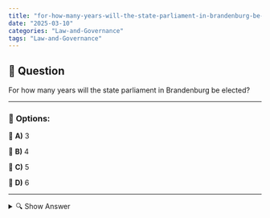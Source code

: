 ```yaml
---
title: "for-how-many-years-will-the-state-parliament-in-brandenburg-be-elected"
date: "2025-03-10"
categories: "Law-and-Governance"
tags: "Law-and-Governance"
---
```


## 📌 **Question**

For how many years will the state parliament in Brandenburg be elected?



---

### 📝 **Options:**

🔘 **A)** 3

🔘 **B)** 4

🔘 **C)** 5

🔘 **D)** 6

---

<details>
  <summary>🔍 Show Answer</summary>

  <p>
💡  <b>Correct Answer:</b>  c
  </p>
  <p>
    📖<b>Explanation:</b>
    The Brandenburg State Parliament is the duly elected parliament of the state of Brandenburg in Germany. It plays a central role in legislation, the control of the state government and the representation of citizens' interests. The deputies are elected in regular elections that take place according to a fixed election cycle. The length of this legislature determines how long the elected representatives remain in office before new elections are called. This information is important for understanding the political structure and democratic processes in Brandenburg.
  </p>
</details>
